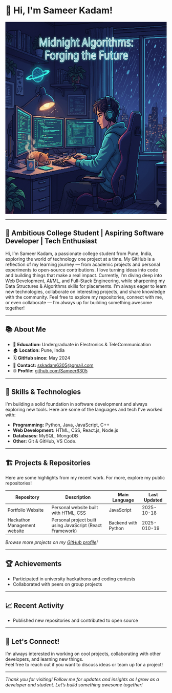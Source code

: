 # 👋 Hi, I'm Sameer Kadam!

<img src="git.image.png" alt="Profile Banner" width="800" height="600"/>


---

## 🚀 Ambitious College Student | Aspiring Software Developer | Tech Enthusiast

Hi, I’m Sameer Kadam, a passionate college student from Pune, India, exploring the world of technology one project at a time. My GitHub is a reflection of my learning journey — from academic projects and personal experiments to open-source contributions. I love turning ideas into code and building things that make a real impact. Currently, I’m diving deep into Web Development, AI/ML, and Full-Stack Engineering, while sharpening my Data Structures & Algorithms skills for placements. I’m always eager to learn new technologies, collaborate on interesting projects, and share knowledge with the community. Feel free to explore my repositories, connect with me, or even collaborate — I’m always up for building something awesome together!

---

## 📚 About Me

- 🏫 **Education:** Undergraduate in Electronics & TeleCommunication  
- 🏠 **Location:** Pune, India  
- 🗓️ **GitHub since:** May 2024  
- 📧 **Contact:** sskadam6305@gmail.com  
- 🌐 **Profile:** [github.com/Sameer6305](https://github.com/Sameer6305)

---

## 💼 Skills & Technologies

I'm building a solid foundation in software development and always exploring new tools. Here are some of the languages and tech I've worked with:

- **Programming:** Python, Java, JavaScript, C++
- **Web Development:** HTML, CSS, React.js, Node.js
- **Databases:** MySQL, MongoDB
- **Other:** Git & GitHub, VS Code.

---

## 🏗️ Projects & Repositories

Here are some highlights from my recent work. For more, explore my public repositories!

| Repository | Description | Main Language | Last Updated |
|------------|-------------|---------------|--------------|
| Portfolio Website | Personal website built with HTML, CSS | JavaScript | 2025-10-18 |
| Hackathon Management website | Personal project built using JavaScript (React Framework) | Backend with Python | 2025-010-19 |

*Browse more projects on my [GitHub profile](https://github.com/Sameer6305)!*

---

## 🏆 Achievements

- Participated in university hackathons and coding contests
- Collaborated with peers on group projects

---

## 📈 Recent Activity

- Published new repositories and contributed to open source

---

## 🤝 Let's Connect!

I’m always interested in working on cool projects, collaborating with other developers, and learning new things.  
Feel free to reach out if you want to discuss ideas or team up for a project!

---

*Thank you for visiting! Follow me for updates and insights as I grow as a developer and student. Let’s build something awesome together!*
